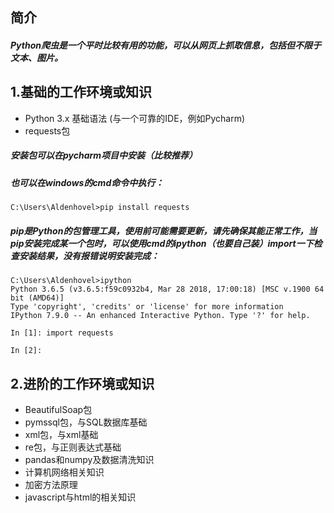 ## 简介
##### Python爬虫是一个平时比较有用的功能，可以从网页上抓取信息，包括但不限于文本、图片。

## 1.基础的工作环境或知识
- Python 3.x 基础语法 (与一个可靠的IDE，例如Pycharm)
- requests包


##### 安装包可以在pycharm项目中安装（比较推荐）

##### 也可以在windows的cmd命令中执行：
```
C:\Users\Aldenhovel>pip install requests
```
##### pip是Python的包管理工具，使用前可能需要更新，请先确保其能正常工作，当pip安装完成某一个包时，可以使用cmd的ipython（也要自己装）import一下检查安装结果，没有报错说明安装完成：
```
C:\Users\Aldenhovel>ipython
Python 3.6.5 (v3.6.5:f59c0932b4, Mar 28 2018, 17:00:18) [MSC v.1900 64 bit (AMD64)]
Type 'copyright', 'credits' or 'license' for more information
IPython 7.9.0 -- An enhanced Interactive Python. Type '?' for help.

In [1]: import requests

In [2]:
```

## 2.进阶的工作环境或知识
- BeautifulSoap包
- pymssql包，与SQL数据库基础
- xml包，与xml基础
- re包，与正则表达式基础
- pandas和numpy及数据清洗知识
- 计算机网络相关知识
- 加密方法原理
- javascript与html的相关知识

